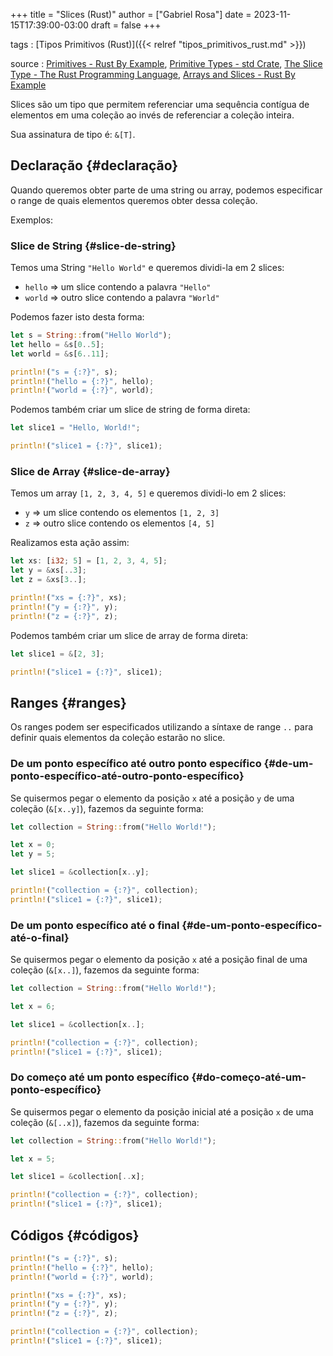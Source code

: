 +++
title = "Slices (Rust)"
author = ["Gabriel Rosa"]
date = 2023-11-15T17:39:00-03:00
draft = false
+++

tags
: [Tipos Primitivos (Rust)]({{< relref "tipos_primitivos_rust.md" >}})

source
: [Primitives - Rust By Example](https://doc.rust-lang.org/rust-by-example/primitives.html), [Primitive Types - std Crate](https://doc.rust-lang.org/std/#primitives), [The Slice Type - The Rust Programming Language](https://doc.rust-lang.org/book/ch04-03-slices.html), [Arrays and Slices - Rust By Example](https://doc.rust-lang.org/rust-by-example/primitives/array.html)

Slices são um tipo que permitem referenciar uma sequência contígua de elementos em uma coleção ao invés de referenciar a coleção inteira.

Sua assinatura de tipo é: `&[T]`.


## Declaração {#declaração}

Quando queremos obter parte de uma string ou array, podemos especificar o range de quais elementos queremos obter dessa coleção.

Exemplos:


### Slice de String {#slice-de-string}

Temos uma String `"Hello World"` e queremos dividi-la em 2 slices:

-   `hello` =&gt; um slice contendo a palavra `"Hello"`
-   `world` =&gt; outro slice contendo a palavra `"World"`

Podemos fazer isto desta forma:

```rust
let s = String::from("Hello World");
let hello = &s[0..5];
let world = &s[6..11];

println!("s = {:?}", s);
println!("hello = {:?}", hello);
println!("world = {:?}", world);
```

Podemos também criar um slice de string de forma direta:

```rust
let slice1 = "Hello, World!";

println!("slice1 = {:?}", slice1);
```


### Slice de Array {#slice-de-array}

Temos um array `[1, 2, 3, 4, 5]` e queremos dividi-lo em 2 slices:

-   `y` =&gt; um slice contendo os elementos `[1, 2, 3]`
-   `z` =&gt; outro slice contendo os elementos `[4, 5]`

Realizamos esta ação assim:

```rust
let xs: [i32; 5] = [1, 2, 3, 4, 5];
let y = &xs[..3];
let z = &xs[3..];

println!("xs = {:?}", xs);
println!("y = {:?}", y);
println!("z = {:?}", z);
```

Podemos também criar um slice de array de forma direta:

```rust
let slice1 = &[2, 3];

println!("slice1 = {:?}", slice1);
```


## Ranges {#ranges}

Os ranges podem ser especificados utilizando a síntaxe de range `..` para definir quais elementos da coleção estarão no slice.


### De um ponto específico até outro ponto específico {#de-um-ponto-específico-até-outro-ponto-específico}

Se quisermos pegar o elemento da posição `x` até a posição `y` de uma coleção (`&[x..y]`), fazemos da seguinte forma:

```rust
let collection = String::from("Hello World!");

let x = 0;
let y = 5;

let slice1 = &collection[x..y];

println!("collection = {:?}", collection);
println!("slice1 = {:?}", slice1);
```


### De um ponto específico até o final {#de-um-ponto-específico-até-o-final}

Se quisermos pegar o elemento da posição `x` até a posição final de uma coleção (`&[x..]`), fazemos da seguinte forma:

```rust
let collection = String::from("Hello World!");

let x = 6;

let slice1 = &collection[x..];

println!("collection = {:?}", collection);
println!("slice1 = {:?}", slice1);
```


### Do começo até um ponto específico {#do-começo-até-um-ponto-específico}

Se quisermos pegar o elemento da posição inicial até a posição `x` de uma coleção (`&[..x]`), fazemos da seguinte forma:

```rust
let collection = String::from("Hello World!");

let x = 5;

let slice1 = &collection[..x];

println!("collection = {:?}", collection);
println!("slice1 = {:?}", slice1);
```


## Códigos {#códigos}

<a id="code-snippet--show-string-results"></a>
```rust
println!("s = {:?}", s);
println!("hello = {:?}", hello);
println!("world = {:?}", world);
```

<a id="code-snippet--show-array-results"></a>
```rust
println!("xs = {:?}", xs);
println!("y = {:?}", y);
println!("z = {:?}", z);
```

<a id="code-snippet--show-results"></a>
```rust
println!("collection = {:?}", collection);
println!("slice1 = {:?}", slice1);
```
